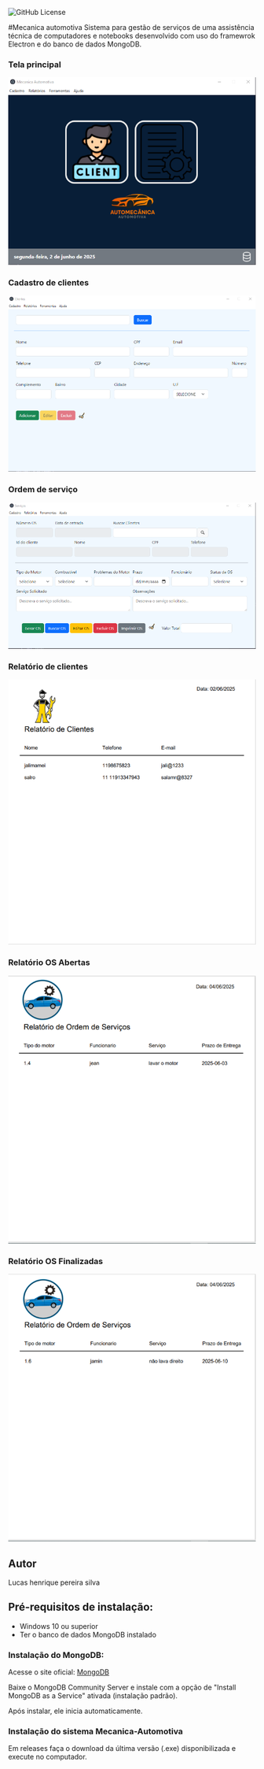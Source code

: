 ![GitHub License](https://img.shields.io/github/license/lucashenriquepereirasilva/Mecanica-automotiva)


#Mecanica automotiva
Sistema para gestão de serviços de uma assistência técnica de computadores e notebooks desenvolvido com uso do framewrok Electron e do banco de dados MongoDB.

### Tela principal
![](src/public/img/cliente1.png)
### Cadastro de clientes
![](src/public/img/cadastrocliente.png)
### Ordem de serviço
![](src/public/img/ordemdeservicos.png)

### Relatório de clientes
![](src/public/img/RelatorioClientes.png)

### Relatório OS Abertas
![](src/public/img/aberta.png)

### Relatório OS Finalizadas
![](src/public/img/finalizada.png)

## Autor
Lucas henrique pereira silva

## Pré-requisitos de instalação:
- Windows 10 ou superior
- Ter o banco de dados MongoDB instalado

### Instalação do MongoDB:
Acesse o site oficial:
[MongoDB](https://www.mongodb.com/try/download/community)

Baixe o MongoDB Community Server e instale com a opção de "Install MongoDB as a Service" ativada (instalação padrão).

Após instalar, ele inicia automaticamente.

### Instalação do sistema Mecanica-Automotiva
Em releases faça o download da última versão (.exe) disponibilizada e execute no computador.
